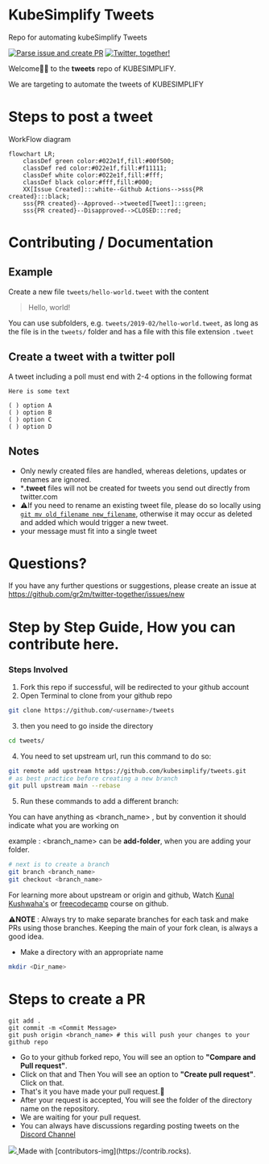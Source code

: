 # KubeSimplify Tweets
Repo for automating kubeSimplify Tweets

[![Parse issue and create PR](https://github.com/kubesimplify/tweets/actions/workflows/main.yml/badge.svg)](https://github.com/kubesimplify/tweets/actions/workflows/main.yml)
[![Twitter, together!](https://github.com/kubesimplify/tweets/actions/workflows/twitter-together.yml/badge.svg)](https://github.com/kubesimplify/tweets/actions/workflows/twitter-together.yml)

Welcome🙏🏼 to the **tweets** repo of KUBESIMPLIFY.

We are targeting to automate the tweets of KUBESIMPLIFY

# Steps to post a tweet

WorkFlow diagram

```mermaid
flowchart LR;
    classDef green color:#022e1f,fill:#00f500;
    classDef red color:#022e1f,fill:#f11111;
    classDef white color:#022e1f,fill:#fff;
    classDef black color:#fff,fill:#000;
    XX[Issue Created]:::white--Github Actions-->sss{PR created}:::black;
    sss{PR created}--Approved-->tweeted[Tweet]:::green;
    sss{PR created}--Disapproved-->CLOSED:::red;
```

# Contributing / Documentation

## Example

Create a new file `tweets/hello-world.tweet` with the content

> Hello, world!

You can use subfolders, e.g. `tweets/2019-02/hello-world.tweet`, as long as the file is in the `tweets/` folder and has a file with this file extension `.tweet`

## Create a tweet with a twitter poll

A tweet including a poll must end with 2-4 options in the following format
```
Here is some text

( ) option A
( ) option B
( ) option C
( ) option D
```
## Notes

- Only newly created files are handled, whereas deletions, updates or renames are ignored.
- ***.tweet** files will not be created for tweets you send out directly from twitter.com
- ⚠️If you need to rename an existing tweet file, please do so locally using [`git mv old_filename new_filename`](https://help.github.com/en/articles/renaming-a-file-using-the-command-line), otherwise it may occur as deleted and added which would trigger a new tweet.
- your message must fit into a single tweet

# Questions?

If you have any further questions or suggestions, please create an issue at https://github.com/gr2m/twitter-together/issues/new

# Step by Step Guide, How you can contribute here.

### Steps Involved

1. Fork this repo
    if successful, will be redirected to your github account
2. Open Terminal to clone from your github repo
```bash
git clone https://github.com/<username>/tweets
```

3. then you need to go inside the directory
```bash
cd tweets/
```
4. You need to set upstream url, run this command to do so:
```bash
git remote add upstream https://github.com/kubesimplify/tweets.git
# as best practice before creating a new branch
git pull upstream main --rebase
```

5. Run these commands to add a different branch:

You can have anything as <branch_name> , but by convention it should indicate what you are working on

example : <branch_name> can be **add-folder**, when you are adding your folder.

```bash
# next is to create a branch 
git branch <branch_name>
git checkout <branch_name>
```

For learning more about upstream or origin and github, Watch [Kunal Kushwaha's](https://www.youtube.com/watch?v=apGV9Kg7ics) or [freecodecamp](https://www.youtube.com/watch?v=RGOj5yH7evk) course on github.



⚠️**NOTE** : Always try to make separate branches for each task and make PRs using those branches. Keeping the main of your fork clean, is always a good idea.

- Make a directory with an appropriate name

```bash
mkdir <Dir_name>
```

# Steps to create a PR
```
git add .
git commit -m <Commit Message>
git push origin <branch_name> # this will push your changes to your github repo
```

- Go to your github forked repo, You will see an option to **"Compare and Pull request"**.
- Click on that and Then You will see an option to **"Create pull request"**. Click on that.
- That's it you have made your pull request.🥳
- After your request is accepted, You will see the folder of the directory name on the repository.
- We are waiting for your pull request.
- You can always have discussions regarding posting tweets on the [Discord Channel](https://saiyampathak.com/discord)

<a href = "https://github.com/kubesimplify/tweets/graphs/contributors">
<img src = "https://contrib.rocks/image?repo=kubesimplify/tweets"/>
</a>
Made with [contributors-img](https://contrib.rocks).